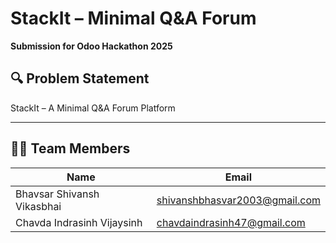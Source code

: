 # StackIt – Minimal Q&A Forum  
**Submission for Odoo Hackathon 2025**

## 🔍 Problem Statement
StackIt – A Minimal Q&A Forum Platform

---

## 👨‍💻 Team Members

| Name                        | Email                             |
|-----------------------------|-----------------------------------|
| Bhavsar Shivansh Vikasbhai | shivanshbhasvar2003@gmail.com     |
| Chavda Indrasinh Vijaysinh | chavdaindrasinh47@gmail.com       |
